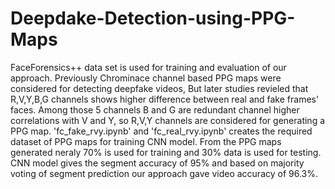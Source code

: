 # Deepdake-Detection-using-PPG-Maps
FaceForensics++ data set is used for training and evaluation of our approach.
Previously Chrominace channel based PPG maps were considered for detecting deepfake videos, But later studies revieled that R,V,Y,B,G channels shows higher difference between real and fake frames' faces.
Among those 5 channels B and G are redundant channel higher correlations with V and Y, so R,V,Y channels are considered for generating a PPG map.
'fc_fake_rvy.ipynb' and 'fc_real_rvy.ipynb' creates the required dataset of PPG maps for training CNN model.
From the PPG maps generated neraly 70% is used for training and 30% data is used for testing.
CNN model gives the segment accuracy of 95% and based on majority voting of segment prediction our approach gave video accuracy of 96.3%.
